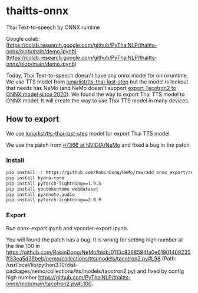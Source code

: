 # thaitts-onnx
Thai Text-to-speech by ONNX runtime

Google colab: [https://colab.research.google.com/github/PyThaiNLP/thaitts-onnx/blob/main/demo.ipynb](https://colab.research.google.com/github/PyThaiNLP/thaitts-onnx/blob/main/demo.ipynb)


Today, Thai Text-to-speech doesn't have any onnx model for onnxruntime. We use TTS model from [lunarlist/tts-thai-last-step](https://huggingface.co/lunarlist/tts-thai-last-step) but the model is lockout that needs has NeMo (and NeMo doesn't support [export Tacotron2 to ONNX model since 2020](https://github.com/NVIDIA/NeMo/issues/531)). We found the way to export Thai TTS model to ONNX model. It will create the way to use Thai TTS model in many devices.

## How to export

We use [lunarlist/tts-thai-last-step](https://huggingface.co/lunarlist/tts-thai-last-step) model for export Thai TTS model.

We use the patch from [#7366 at NVIDIA/NeMo](https://github.com/NVIDIA/NeMo/pull/7466) and fixed a bug in the patch.

### Install

```sh
pip install -r https://github.com/RobinDong/NeMo/raw/add_onnx_export/requirements/requirements_tts.txt
pip install hydra-core
pip install pytorch-lightning==1.9.5
pip install youtokentome webdataset
pip install pyannote.audio
pip install pytorch-lightning==2.0.9
```

### Export

Run onnx-export.ipynb and vocoder-export.ipynb.

You will found the patch has a bug. It is wrong for setting high number at the line 100 in https://github.com/RobinDong/NeMo/blob/0113c8268594fa0e61901409235ff33ea5d39beb/nemo/collections/tts/models/tacotron2.py#L98 (Path: /usr/local/lib/python3.10/dist-packages/nemo/collections/tts/models/tacotron2.py) and fixed by config high number https://github.com/PyThaiNLP/thaitts-onnx/blob/main/tacotron2.py#L100.
